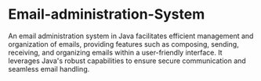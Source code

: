 # Email-administration-System
An email administration system in Java facilitates efficient management and organization of emails, providing features such as composing, sending, receiving, and organizing emails within a user-friendly interface. It leverages Java's robust capabilities to ensure secure communication and seamless email handling.
